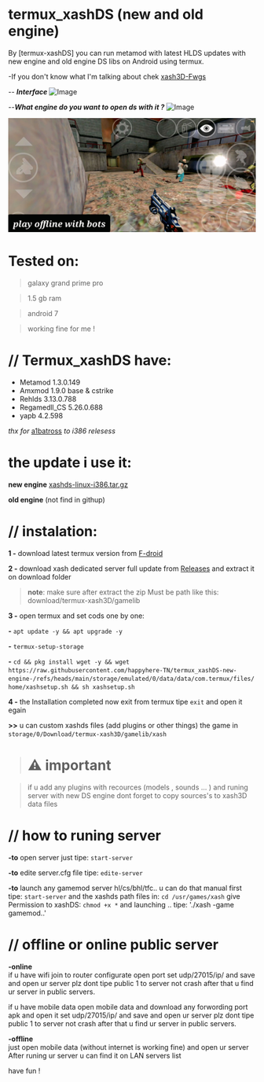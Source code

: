 # termux_xashDS (new and old engine)


By [termux-xashDS] you can run metamod with latest HLDS updates with new engine and old engine DS libs on Android using termux.

-If you don't know what I'm talking about chek [xash3D-Fwgs](https://github.com/FWGS/xash3d-fwgs)


-- **_Interface_**
![Image](https://github.com/user-attachments/assets/4431e5c3-1713-4d6a-93e1-986041694e04)
   
--**_What engine do you want to open ds with it ?_**
![Image](https://github.com/user-attachments/assets/aec8c631-6454-4bb2-9dae-a9779f94775d)


![Image](https://github.com/happyhere-TN/termux_xashDS-new-engine-/blob/main/hlbots.jpg?raw=true)

# **Tested on:**

> galaxy grand prime pro

> 1.5 gb ram

> android 7

> working fine for me !

# **// Termux_xashDS have:**

- Metamod 1.3.0.149
- Amxmod 1.9.0 base & cstrike
- Rehlds 3.13.0.788
- Regamedll_CS 5.26.0.688
- yapb 4.2.598

_thx for_ [a1batross](https://github.com/a1batross) _to i386 relesess_

# **the update i use it:**

**new engine** [xashds-linux-i386.tar.gz](https://github.com/FWGS/xash3d-fwgs/releases/tag/continuous)

**old engine** (not find in githup)

# **// instalation:**

**1 -** download latest termux version from [F-droid](https://f-droid.org/fr/packages/com.termux/)

**2 -** download  xash dedicated server full update from [Releases](https://github.com/happyhere-TN/termux_xashDS-new-engine-/releases) and extract it on download folder
>**note**: make sure after extract the zip Must be path like this:
>download/termux-xash3D/gamelib

**3 -** open termux and set cods one by one:
     
**-** `apt update -y && apt upgrade -y`
    
 **-** `termux-setup-storage`
     
**-** `cd && pkg install wget -y && wget https://raw.githubusercontent.com/happyhere-TN/termux_xashDS-new-engine-/refs/heads/main/storage/emulated/0/data/data/com.termux/files/home/xashsetup.sh && sh xashsetup.sh`

**4 -** the Installation completed now exit from termux tipe `exit` and open it egain 

**>>** u can custom xashds files (add plugins or other things) the game in `storage/0/Download/termux-xash3D/gamelib/xash` 

># **⚠️ important**

> if u add any plugins with recources (models , sounds ... ) and runing server with new DS engine dont forget to copy sources's to xash3D data files 

# // how to runing server

**-to** open server just tipe: `start-server`

**-to** edite server.cfg file tipe: `edite-server`

**-to** launch any gamemod server hl/cs/bhl/tfc.. u can do that manual first tipe: `start-server` and the xashds path files in: `cd /usr/games/xash` give Permission to xashDS: `chmod +x *` and launching ..
tipe: './xash -game gamemod..'

# // offline or online public server

**-online**  
if u have wifi  join to router configurate open port set  udp/27015/ip/ and save and open ur server plz dont tipe public 1 to server not crash 
after that u find ur server in public servers.

if u have mobile data open mobile data and download any forwording port apk and open it set udp/27015/ip/ and save and open ur server plz dont tipe public 1 to server not crash 
after that u find ur server in public servers.

**-offline**  
just open mobile data (without internet is working fine) and open ur server  After runing ur server u can find it on LAN servers list

have fun !
